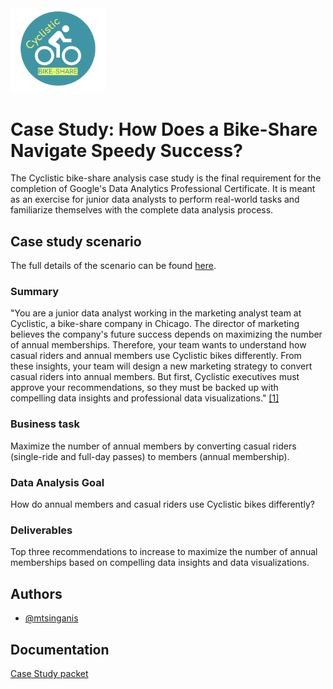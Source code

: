 <img src="https://raw.githubusercontent.com/labwilliam/data_analysis_projects/main/cyclistic_bike_share/scripts/logo.png" width="30%" height="30%" />

# Case Study: How Does a Bike-Share Navigate Speedy Success?

The Cyclistic bike-share analysis case study is the final requirement for the completion of Google's Data Analytics Professional Certificate. It is meant as an exercise for junior data analysts to perform real-world tasks and familiarize themselves with the complete data analysis process.

## Case study scenario

The full details of the scenario can be found [here](https://d3c33hcgiwev3.cloudfront.net/aacF81H_TsWnBfNR_x7FIg_36299b28fa0c4a5aba836111daad12f1_DAC8-Case-Study-1.pdf?Expires=1669334400&Signature=FZKGH7If4pzvACh9TVFbJHSZPJDwM24uRyXawlx6esW5U5GjQL6lWvzNONpfUYfXFYjg-SA5SQcZyx-GZk3ToQME3PNDff5DSCa0hY8HvO1ZZc6exeWIaVXR3vWfgwEzQOYrBa5-QYoAYnJZNLl1Q3KS9lXRDcs7XUfFMGwb0uA_&Key-Pair-Id=APKAJLTNE6QMUY6HBC5A).

### Summary

"You are a junior data analyst working in the marketing analyst team at Cyclistic, a bike-share company in Chicago. The director of marketing believes the company's future success depends on maximizing the number of annual memberships. Therefore, your team wants to understand how casual riders and annual members use Cyclistic bikes differently. From these insights, your team will design a new marketing strategy to convert casual riders into annual members. But first, Cyclistic executives must approve your recommendations, so they must be backed up with compelling data insights and professional data visualizations." [[1]](#Documentation)

### Business task

Maximize the number of annual members by converting casual riders (single-ride and full-day passes) to members (annual membership).

### Data Analysis Goal

How do annual members and casual riders use Cyclistic bikes differently?

### Deliverables

Top three recommendations to increase to maximize the number of annual memberships based on compelling data insights and data visualizations. 

## Authors

-   [\@mtsinganis](https://www.github.com/mtsinganis)

## Documentation

[Case Study packet](https://d3c33hcgiwev3.cloudfront.net/aacF81H_TsWnBfNR_x7FIg_36299b28fa0c4a5aba836111daad12f1_DAC8-Case-Study-1.pdf?Expires=1669334400&Signature=FZKGH7If4pzvACh9TVFbJHSZPJDwM24uRyXawlx6esW5U5GjQL6lWvzNONpfUYfXFYjg-SA5SQcZyx-GZk3ToQME3PNDff5DSCa0hY8HvO1ZZc6exeWIaVXR3vWfgwEzQOYrBa5-QYoAYnJZNLl1Q3KS9lXRDcs7XUfFMGwb0uA_&Key-Pair-Id=APKAJLTNE6QMUY6HBC5A)
